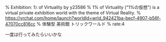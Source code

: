 % Exhibition: 1٪ of Virtuality by y23586
% 1% of Virtuality ("1%の仮想") is a virtual private exhibition world with the theme of Virtual Reality․
% https://vrchat.com/home/launch?worldId=wrld_942421ba-becf-4907-b56f-47070cc816cc
% 体験型 美術館 トリックワールド
% rate:4

一度は行ってみたらいいかな
